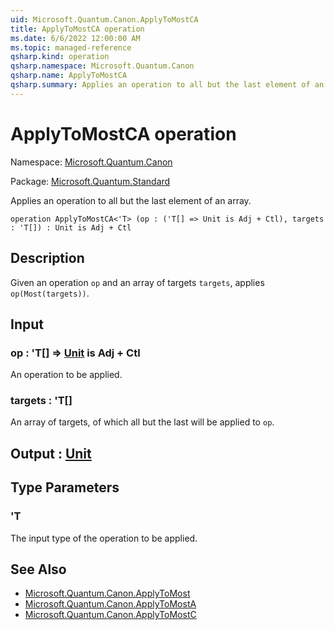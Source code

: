 ```yaml
---
uid: Microsoft.Quantum.Canon.ApplyToMostCA
title: ApplyToMostCA operation
ms.date: 6/6/2022 12:00:00 AM
ms.topic: managed-reference
qsharp.kind: operation
qsharp.namespace: Microsoft.Quantum.Canon
qsharp.name: ApplyToMostCA
qsharp.summary: Applies an operation to all but the last element of an array.
---
```


# ApplyToMostCA operation

Namespace: [Microsoft.Quantum.Canon](xref:Microsoft.Quantum.Canon)

Package: [Microsoft.Quantum.Standard](https://nuget.org/packages/Microsoft.Quantum.Standard)


Applies an operation to all but the last element of an array.

```qsharp
operation ApplyToMostCA<'T> (op : ('T[] => Unit is Adj + Ctl), targets : 'T[]) : Unit is Adj + Ctl
```


## Description

Given an operation `op` and an array of targets `targets`,applies `op(Most(targets))`.

## Input

### op : 'T[] => [Unit](xref:microsoft.quantum.qsharp.valueliterals#unit-literal)  is Adj + Ctl

An operation to be applied.


### targets : 'T[]

An array of targets, of which all but the last will be applied to `op`.



## Output : [Unit](xref:microsoft.quantum.qsharp.valueliterals#unit-literal)



## Type Parameters

### 'T

The input type of the operation to be applied.

## See Also

- [Microsoft.Quantum.Canon.ApplyToMost](xref:Microsoft.Quantum.Canon.ApplyToMost)
- [Microsoft.Quantum.Canon.ApplyToMostA](xref:Microsoft.Quantum.Canon.ApplyToMostA)
- [Microsoft.Quantum.Canon.ApplyToMostC](xref:Microsoft.Quantum.Canon.ApplyToMostC)
